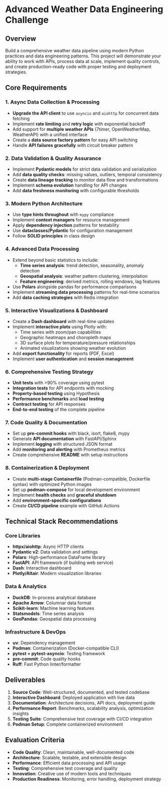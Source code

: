 # Advanced Weather Data Engineering Challenge

## Overview
Build a comprehensive weather data pipeline using modern Python practices and data engineering patterns. This project will demonstrate your ability to work with APIs, process data at scale, implement quality controls, and create production-ready code with proper testing and deployment strategies.

## Core Requirements

### 1. Async Data Collection & Processing
- **Upgrade the API client** to use `asyncio` and `aiohttp` for concurrent data fetching
- Implement **rate limiting** and **retry logic** with exponential backoff
- Add support for **multiple weather APIs** (7timer, OpenWeatherMap, WeatherAPI) with a unified interface
- Create a **data source factory pattern** for easy API switching
- Handle **API failures gracefully** with circuit breaker pattern

### 2. Data Validation & Quality Assurance
- Implement **Pydantic models** for strict data validation and serialization
- Add **data quality checks**: missing values, outliers, temporal consistency
- Create **data lineage tracking** to monitor data flow and transformations
- Implement **schema evolution** handling for API changes
- Add **data freshness monitoring** with configurable thresholds

### 3. Modern Python Architecture
- Use **type hints throughout** with `mypy` compliance
- Implement **context managers** for resource management
- Apply **dependency injection** patterns for testability
- Use **dataclasses/Pydantic** for configuration management
- Follow **SOLID principles** in class design

### 4. Advanced Data Processing
- Extend beyond basic statistics to include:
  - **Time series analysis**: trend detection, seasonality, anomaly detection
  - **Geospatial analysis**: weather pattern clustering, interpolation
  - **Feature engineering**: derived metrics, rolling windows, lag features
- Use **Polars** alongside pandas for performance comparisons
- Implement **streaming data processing** patterns for real-time scenarios
- Add **data caching strategies** with Redis integration

### 5. Interactive Visualizations & Dashboard
- Create a **Dash dashboard** with real-time updates
- Implement **interactive plots** using Plotly with:
  - Time series with zoom/pan capabilities
  - Geographic heatmaps and choropleth maps
  - 3D surface plots for temperature/pressure relationships
  - Animated visualizations showing weather evolution
- Add **export functionality** for reports (PDF, Excel)
- Implement **user authentication** and **session management**

### 6. Comprehensive Testing Strategy
- **Unit tests** with >90% coverage using pytest
- **Integration tests** for API endpoints with mocking
- **Property-based testing** using Hypothesis
- **Performance benchmarks** and **load testing**
- **Contract testing** for API responses
- **End-to-end testing** of the complete pipeline

### 7. Code Quality & Documentation
- Set up **pre-commit hooks** with black, isort, flake8, mypy
- Generate **API documentation** with FastAPI/Sphinx
- Implement **logging** with structured JSON format
- Add **monitoring and alerting** with Prometheus metrics
- Create comprehensive **README** with setup instructions

### 8. Containerization & Deployment
- Create **multi-stage Containerfile** (Podman-compatible, Dockerfile syntax) with optimized Python images
- Set up **podman-compose** for local development environment
- Implement **health checks** and **graceful shutdown**
- Add **environment-specific configurations**
- Create **CI/CD pipeline** example with GitHub Actions

## Technical Stack Recommendations

### Core Libraries
- **httpx/aiohttp**: Async HTTP clients
- **Pydantic v2**: Data validation and settings
- **Polars**: High-performance DataFrame library
- **FastAPI**: API framework (if building web service)
- **Dash**: Interactive dashboard
- **Plotly/Altair**: Modern visualization libraries

### Data & Analytics
- **DuckDB**: In-process analytical database
- **Apache Arrow**: Columnar data format
- **Scikit-learn**: Machine learning features
- **Statsmodels**: Time series analysis
- **GeoPandas**: Geospatial data processing

### Infrastructure & DevOps
- **uv**: Dependency management
- **Podman**: Containerization (Docker-compatible CLI)
- **pytest + pytest-asyncio**: Testing framework
- **pre-commit**: Code quality hooks
- **Ruff**: Fast Python linter/formatter

## Deliverables

1. **Source Code**: Well-structured, documented, and tested codebase
2. **Interactive Dashboard**: Deployed application with live data
3. **Documentation**: Architecture decisions, API docs, deployment guide
4. **Performance Report**: Benchmarks, scalability analysis, optimization insights
5. **Testing Suite**: Comprehensive test coverage with CI/CD integration
6. **Podman Setup**: Complete containerized environment

## Evaluation Criteria

- **Code Quality**: Clean, maintainable, well-documented code
- **Architecture**: Scalable, testable, and extensible design
- **Performance**: Efficient data processing and API usage
- **Testing**: Comprehensive test coverage and quality
- **Innovation**: Creative use of modern tools and techniques
- **Production Readiness**: Monitoring, error handling, deployment strategy
